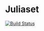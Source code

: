 # Juliaset

[![Build Status](https://travis-ci.org/tanmaykm/Juliaset.jl.svg?branch=master)](https://travis-ci.org/tanmaykm/Juliaset.jl)

